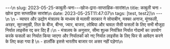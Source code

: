 ---\n slug: 2023-05-25-काबुली-चना---खोज-द्वारा-साप्ताहिक-सारांश\n title: काबुली चना - खोज द्वारा साप्ताहिक सारांश\n date: 2023-05-25T11:47:07\n tags: [test, test2]\n ---\n \n - व्यापार और उद्योग मंत्रालय के माध्यम से मलावी सरकार ने सोयाबीन, मक्का अनाज, मूंगफली, अरहर, सूरजमुखी, तिल के बीज, बीन्स, ज्वार, बाजरा, लोबिया और चावल जैसी फसलों के लिए सभी मौजूदा निर्यात लाइसेंस रद्द कर दिए हैं।\n - मंत्रालय के अनुसार, सीमा शुल्क नियंत्रित निर्यात गोदामों का उपयोग करके फसलों का निर्यात किया जाएगा और निर्यातकों को नए निर्यात लाइसेंस के लिए फिर से आवेदन करने के लिए कहा गया है \n - हालाँकि इससे भारतीय बाजार पर असर नहीं पड़ेगा\n
